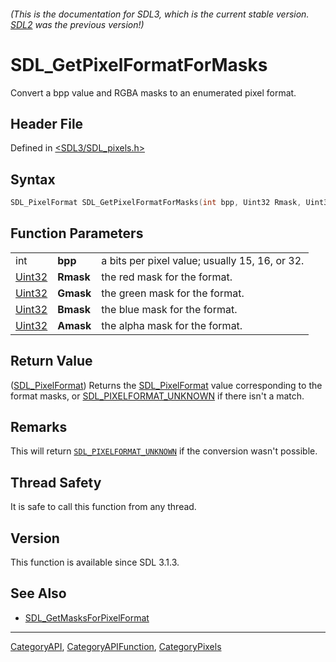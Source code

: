 ###### (This is the documentation for SDL3, which is the current stable version. [SDL2](https://wiki.libsdl.org/SDL2/) was the previous version!)
# SDL_GetPixelFormatForMasks

Convert a bpp value and RGBA masks to an enumerated pixel format.

## Header File

Defined in [<SDL3/SDL_pixels.h>](https://github.com/libsdl-org/SDL/blob/main/include/SDL3/SDL_pixels.h)

## Syntax

```c
SDL_PixelFormat SDL_GetPixelFormatForMasks(int bpp, Uint32 Rmask, Uint32 Gmask, Uint32 Bmask, Uint32 Amask);
```

## Function Parameters

|                  |           |                                                |
| ---------------- | --------- | ---------------------------------------------- |
| int              | **bpp**   | a bits per pixel value; usually 15, 16, or 32. |
| [Uint32](Uint32) | **Rmask** | the red mask for the format.                   |
| [Uint32](Uint32) | **Gmask** | the green mask for the format.                 |
| [Uint32](Uint32) | **Bmask** | the blue mask for the format.                  |
| [Uint32](Uint32) | **Amask** | the alpha mask for the format.                 |

## Return Value

([SDL_PixelFormat](SDL_PixelFormat)) Returns the
[SDL_PixelFormat](SDL_PixelFormat) value corresponding to the format masks,
or [SDL_PIXELFORMAT_UNKNOWN](SDL_PIXELFORMAT_UNKNOWN) if there isn't a
match.

## Remarks

This will return [`SDL_PIXELFORMAT_UNKNOWN`](SDL_PIXELFORMAT_UNKNOWN) if
the conversion wasn't possible.

## Thread Safety

It is safe to call this function from any thread.

## Version

This function is available since SDL 3.1.3.

## See Also

- [SDL_GetMasksForPixelFormat](SDL_GetMasksForPixelFormat)

----
[CategoryAPI](CategoryAPI), [CategoryAPIFunction](CategoryAPIFunction), [CategoryPixels](CategoryPixels)

